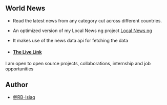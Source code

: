 ## World News

- Read the latest news from any category cut across different countries.

- An optimized version of my Local News ng project [Local News ng](https://github.com/rb-isiaq/localnewsng)

- It makes use of the news data api for fetching the data

- #### [The Live Link](https://latest-worldnews.netlify.app/)

I am open to open source projects, collaborations, internship and job opportunities

## Author

- [@RB-Isiaq](https://twitter.com/RB_Isiaq)
